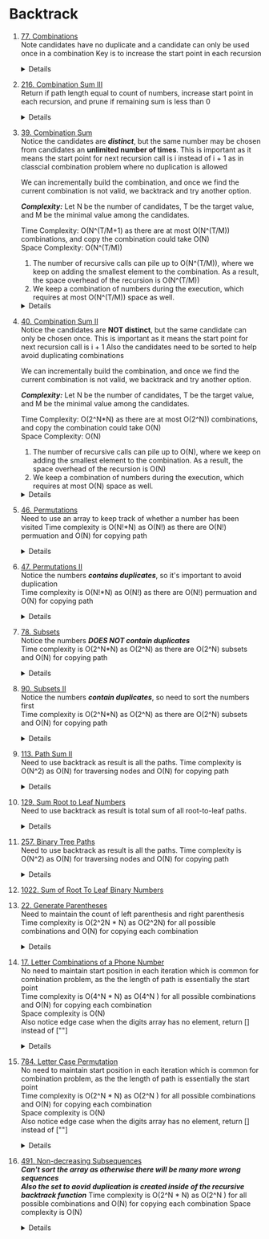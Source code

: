 
# Backtrack
1. [77. Combinations](https://leetcode.com/problems/combinations)  
   Note candidates have no duplicate and a candidate can only be used once in a combination
   Key is to increase the start point in each recursion
     <details>
    
    ```python
            for i in range(start, n + 1):
                path.append(i)
                backtrack(i + 1, path, result)
                path.pop()
    ```
   </details>
1. [216. Combination Sum III](https://leetcode.com/problems/combination-sum-iii)  
   Return if path length equal to count of numbers, increase start point in each recursion, and prune if remaining sum is less than 0
   <details>

   ```python
            if targetSum < 0:
                return

            if len(path) == k:
                if targetSum == 0:
                    result.append(path[:])
                return

            for i in range(start, 10):
                path.append(i)
                backtrack(i + 1, targetSum - i, path, result )
                path.pop()
   ```
   </details>
1. [39. Combination Sum](https://leetcode.com/problems/combination-sum)  
   Notice the candidates are ***distinct***, but the same number may be chosen from candidates an **unlimited number of times**. This is important as it means the start point for next recursion call is i instead of i + 1 as in classcial combination problem where no duplication is allowed  
  
   We can incrementally build the combination, and once we find the current combination is not valid, we backtrack and try another option.
      
   ***Complexity:***
   Let N be the number of candidates, T be the target value, and M be the minimal value among the candidates.
   
   Time Complexity: O(N^(T/M+1) as there are at most O(N^(T/M)) combinations, and copy the combination could take O(N)  
   Space Complexity: O(N^(T/M))  
   1. The number of recursive calls can pile up to O(N^(T/M)), where we keep on adding the smallest element to the combination.
   As a result, the space overhead of the recursion is O(N^(T/M))
   1. We keep a combination of numbers during the execution, which requires at most O(N^(T/M)) space as well.   
     <details>
    
    ```python
    def combinationSum(self, candidates: List[int], target: int) -> List[List[int]]:
        result = []
        def backtrack(startIndex, remain, path):
            nonlocal candidates, result
            if remain == 0:
                result.append(path[:])
                return
            
            if remain < 0:
                return

            for i in range(startIndex, len(candidates)):
                path.append(candidates[i])
                backtrack(i, remain - candidates[i], path)
                path.pop()

        backtrack(0, target, [])
        return result
            
    ```
   </details>   
1. [40. Combination Sum II](https://leetcode.com/problems/combination-sum-ii)  
   Notice the candidates are **NOT distinct**, but the same candidate can only be chosen once. This is important as it means the start point for next recursion call is i + 1
   Also the candidates need to be sorted to help avoid duplicating combinations
  
   We can incrementally build the combination, and once we find the current combination is not valid, we backtrack and try another option.
      
   ***Complexity:***
   Let N be the number of candidates, T be the target value, and M be the minimal value among the candidates.
   
   Time Complexity: O(2^N*N) as there are at most O(2^N)) combinations, and copy the combination could take O(N)  
   Space Complexity: O(N)  
   1. The number of recursive calls can pile up to O(N), where we keep on adding the smallest element to the combination.
   As a result, the space overhead of the recursion is O(N) 
   1. We keep a combination of numbers during the execution, which requires at most O(N)  space as well.   
     <details>
    
    ```python
    def combinationSum2(self, candidates: List[int], target: int) -> List[List[int]]:
        candidates.sort()

        result = []
        def backtrack(startIndex, remain, path):
            nonlocal candidates, result
            if remain == 0:
                result.append(path[:])
                return

            if remain < 0:
                return

            for i in range(startIndex, len(candidates)):
                if i > startIndex and candidates[i] == candidates[i - 1]:
                    continue
                path.append(candidates[i])
                backtrack(i + 1, remain - candidates[i], path)
                path.pop()
        backtrack(0, target, [])
        return result
            
    ```
   </details> 

1. [46. Permutations](https://leetcode.com/problems/permutations)  
  Need to use an array to keep track of whether a number has been visited
  Time complexity is O(N!*N) as O(N!) as there are O(N!) permuation and O(N) for copying path
    <details>

      ```python
       def permute(self, nums: List[int]) -> List[List[int]]:
           used = [False] * len(nums)
           result = []
           def backtrack(path):
               nonlocal nums, used, result
               if len(path) == len(nums):
                   result.append(path[:])
                   return
   
               for i in range(len(nums)):
                   if used[i]:
                       continue
                   
                   used[i] = True
                   path.append(nums[i])
                   backtrack(path)
                   path.pop()
                   used[i] = False
           backtrack([])
           return result
      ``` 
    </details>   
1. [47. Permutations II](https://leetcode.com/problems/permutations-ii/)  
  Notice the numbers ***contains duplicates***, so it's important to avoid duplication  
  Time complexity is O(N!*N) as O(N!) as there are O(N!) permuation and O(N) for copying path
    <details>

      ```python
       def permuteUnique(self, nums: List[int]) -> List[List[int]]:
           nums.sort()
           used = [False] *(len(nums))
           result = []
   
           def backtrack(path):
               nonlocal nums, used, result
   
               if len(path) == len(nums):
                   result.append(path[:])
                   return
   
               for i in range(len(nums)):
                   if i > 0 and nums[i] == nums[i - 1] and not used[i - 1]:
                       continue
   
                   if used[i]:
                       continue
   
                   used[i] = True
                   path.append(nums[i])
                   backtrack(path)
                   used[i] = False
                   path.pop()
           backtrack([])
           return result
      ``` 
    </details> 
1. [78. Subsets](https://leetcode.com/problems/subsets)  
  Notice the numbers ***DOES NOT contain duplicates***   
  Time complexity is O(2^N*N) as O(2^N) as there are O(2^N) subsets and O(N) for copying path
    <details>

      ```python
    def subsets(self, nums: List[int]) -> List[List[int]]:
        result = []
        def backtrack(startIndex, path):
            nonlocal nums, result

            result.append(path[:])

            for i in range(startIndex, len(nums)):
                path.append(nums[i])
                backtrack(i + 1, path)
                path.pop()

        backtrack(0, [])
        return result

      ``` 
    </details> 
1. [90. Subsets II](https://leetcode.com/problems/subsets-ii)  
  Notice the numbers ***contain duplicates***, so need to sort the numbers first  
  Time complexity is O(2^N*N) as O(2^N) as there are O(2^N) subsets and O(N) for copying path
    <details>

      ```python
       def subsetsWithDup(self, nums: List[int]) -> List[List[int]]:
           nums.sort()
           result = []
   
           def backtrack(startIndex, path):
               nonlocal nums, result
   
               result.append(path[:])
   
               for i in range(startIndex, len(nums)):
                   if i > startIndex and nums[i] == nums[i - 1]:
                       continue
   
                   path.append(nums[i])
                   backtrack(i + 1, path)
                   path.pop()
   
           backtrack(0, [])
           return result

      ``` 
    </details> 
1. [113. Path Sum II](https://leetcode.com/problems/path-sum-ii)  
  Need to use backtrack as result is all the paths.
  Time complexity is O(N^2) as O(N) for traversing nodes and O(N) for copying path
    <details>

        def dfs(node, targetSum, path, result):
            if not node:
                return
            
            path.append(node.val)
            if node.left is None and node.right is None and node.val == targetSum:
                result.append(path[:])
            
            nextTargetSum = targetSum - node.val
            dfs(node.left, nextTargetSum, path, result)
            dfs(node.right, nextTargetSum, path, result)

            path.pop()

        result = []
        dfs(root, targetSum, [], result)
        return result   
    </details>
  
1. [129. Sum Root to Leaf Numbers](https://leetcode.com/problems/sum-root-to-leaf-numbers)  
   Need to use backtrack as result is total sum of all root-to-leaf paths.
   <details>

    ```python
        total = 0
        def dfs(node, pathSum):
            if node is None:
                return
                
            nonlocal total
            nextPathSum = pathSum * 10 + node.val
            if node.left is None and node.right is None:
                total += nextPathSum
            
            dfs(node.left, nextPathSum)
            dfs(node.right, nextPathSum)

        dfs(root, 0)
        return total
    ```
   </details>
1. [257. Binary Tree Paths](https://leetcode.com/problems/binary-tree-paths)  
  Need to use backtrack as result is all the paths.
  Time complexity is O(N^2) as O(N) for traversing nodes and O(N) for copying path
    <details>

    ```python
          def backtrack(node, path, result):
              if node is None:
                  return
  
              path.append(str(node.val))
              if node.left is None and node.right is None:
                  result.append("->".join(path))
              
              backtrack(node.left, path, result)
              backtrack(node.right, path, result)
  
              path.pop()
  
          result = []
          backtrack(root, [], result)
          return result
    ```
    </details>

1. [1022. Sum of Root To Leaf Binary Numbers](https://leetcode.com/problems/sum-of-root-to-leaf-binary-numbers)  
1. [22. Generate Parentheses](https://leetcode.com/problems/generate-parentheses/)  
   Need to maintain the count of left parenthesis and right parenthesis
  Time complexity is O(2^2N * N) as O(2^2N) for all possible combinations and O(N) for copying each combination
    <details>

    ```python
    def generateParenthesis(self, n: int) -> List[str]:
        result = []
        def backtrack(open, close, path):
            nonlocal result, n

            if open + close == 2 * n:
                result.append("".join(path))
                return

            if open < n:
                path.append("(")
                backtrack(open + 1, close, path)
                path.pop()

            if close < open:
                path.append(")")
                backtrack(open, close + 1, path)
                path.pop()

        backtrack(0, 0, [])
        return result
    ```
    </details>
1. [17. Letter Combinations of a Phone Number](https://leetcode.com/problems/letter-combinations-of-a-phone-number)  
   No need to maintain start position in each iteration which is common for combination problem, as the the length of path is essentially the start point  
   Time complexity is O(4^N * N) as O(4^N ) for all possible combinations and O(N) for copying each combination  
   Space complexity is O(N)  
   Also notice edge case when the digits array has no element, return [] instead of [""]  
    <details>

    ```python
    def letterCombinations(self, digits: str) -> List[str]:
        if not digits:
            return []

        digitLetterMap = ["", "", "abc", "def", "ghi", "jkl", "mno", "pqrs", "tuv", "wxyz"]
        result = []
        def backtrack(path):
            nonlocal digits, digitLetterMap, result

            if len(path) == len(digits):
                result.append("".join(path))
                return

            digit = int(digits[len(path)])
            letters = digitLetterMap[digit]
            for letter in letters:
                path.append(letter)
                backtrack(path)
                path.pop()

        backtrack([])
        return result
    ```
    </details>
1. [784. Letter Case Permutation](https://leetcode.com/problems/letter-case-permutation)  
   No need to maintain start position in each iteration which is common for combination problem, as the the length of path is essentially the start point  
   Time complexity is O(2^N * N) as O(2^N ) for all possible combinations and O(N) for copying each combination  
   Space complexity is O(N)  
   Also notice edge case when the digits array has no element, return [] instead of [""]  
    <details>

    ```python
    def letterCasePermutation(self, s: str) -> List[str]:
        result = []
        def backtrack(path):
            nonlocal s, result

            if len(path) == len(s):
                result.append("".join(path))
                return

            letter = s[len(path)]
            if  letter.isalpha():
                for ch in [letter.lower(), letter.upper()]:
                    path.append(ch)
                    backtrack(path)
                    path.pop()
            else:
                path.append(letter)
                backtrack(path)
                path.pop()               
        backtrack([])
        return result
    ```
    </details>
1. [491. Non-decreasing Subsequences](https://leetcode.com/problems/non-decreasing-subsequence)  
   ***Can't sort the array as otherwise there will be many more wrong sequences***  
   ***Also the set to aovid duplication is created inside of the recursive backtrack function***
   Time complexity is O(2^N * N) as O(2^N ) for all possible combinations and O(N) for copying each combination
   Space complexity is O(N)  
    <details>

    ```python
    def findSubsequences(self, nums: List[int]) -> List[List[int]]:
        result = []
        def backtrack(startIndex, path):
            nonlocal nums, result

            if len(path) >= 2:
                result.append(path[:])

            used = set()
            for i in range(startIndex, len(nums)):
                if (path and nums[i] < path[-1]) or nums[i] in used:
                    continue
  
                used.add(nums[i])
                path.append(nums[i])
                backtrack(i + 1, path)
                path.pop()
        backtrack(0, [])
        return result
    ```
    </details>
